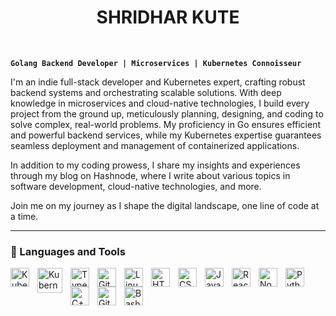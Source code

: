 <h1 align="center">SHRIDHAR KUTE</h1>
<br/>

**`Golang Backend Developer | Microservices | Kubernetes Connoisseur`**

I'm an indie full-stack developer and Kubernetes expert, crafting robust backend systems and orchestrating scalable solutions. With deep knowledge in microservices and cloud-native technologies, I build every project from the ground up, meticulously planning, designing, and coding to solve complex, real-world problems. My proficiency in Go ensures efficient and powerful backend services, while my Kubernetes expertise guarantees seamless deployment and management of containerized applications.

In addition to my coding prowess, I share my insights and experiences through my blog on Hashnode, where I write about various topics in software development, cloud-native technologies, and more.

Join me on my journey as I shape the digital landscape, one line of code at a time.

---

### 🧰 Languages and Tools

<img align="left" alt="Kubernetes" width="30px" style="padding-right:10px" src="https://cdn.jsdelivr.net/gh/devicons/devicon@latest/icons/go/go-original.svg"/>
<img align="left" alt="Kubernetes" width="40px" style="padding-right:10px" src="https://cdn.jsdelivr.net/gh/devicons/devicon@latest/icons/kubernetes/kubernetes-plain-wordmark.svg"/>
<img align="left" alt="TypeScript" width="30px" style="padding-right:10px;" src="https://cdn.jsdelivr.net/gh/devicons/devicon/icons/typescript/typescript-plain.svg" />
<img align="left" alt="Git" width="30px" style="padding-right:10px;" src="https://cdn.jsdelivr.net/gh/devicons/devicon/icons/git/git-original.svg" />
<img align="left" alt="Linux" width="30px" style="padding-right:10px;" src="https://cdn.jsdelivr.net/gh/devicons/devicon/icons/linux/linux-original.svg" />
<img align="left" alt="HTML" width="30px" style="padding-right:10px;" src="https://cdn.jsdelivr.net/gh/devicons/devicon/icons/html5/html5-plain.svg" />
<img align="left" alt="CSS" width="30px" style="padding-right:10px;" src="https://cdn.jsdelivr.net/gh/devicons/devicon/icons/css3/css3-plain.svg" />
<img align="left" alt="JavaScript" width="30px" style="padding-right:10px;" src="https://cdn.jsdelivr.net/gh/devicons/devicon/icons/javascript/javascript-plain.svg" />
<img align="left" alt="React" width="30px" style="padding-right:10px;" src="https://cdn.jsdelivr.net/gh/devicons/devicon/icons/react/react-original.svg" />
<img align="left" alt="NodeJS" width="30px" style="padding-right:10px;" src="https://cdn.jsdelivr.net/gh/devicons/devicon/icons/nodejs/nodejs-original.svg" />
<img align="left" alt="Python" width="30px" style="padding-right:10px;" src="https://cdn.jsdelivr.net/gh/devicons/devicon/icons/python/python-plain.svg" />
<img align="left" alt="C++" width="30px" style="padding-right:10px;" src="https://cdn.jsdelivr.net/gh/devicons/devicon/icons/cplusplus/cplusplus-line.svg" />
<img align="left" alt="GitHub" width="30px" style="padding-right:10px;" src="https://cdn.jsdelivr.net/gh/devicons/devicon/icons/github/github-original.svg" />
<img align="left" alt="Bash" width="30px" style="padding-right:10px;" src="https://cdn.jsdelivr.net/gh/devicons/devicon/icons/bash/bash-original.svg" />
<br />

#



